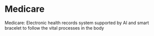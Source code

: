 # Medicare
Medicare: Electronic health records system supported by AI and smart bracelet to follow the vital processes in the body  
